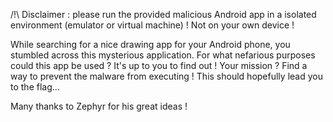 /!\ Disclaimer : please run the provided malicious Android app in a isolated environment (emulator or virtual machine) ! Not on your own device !

While searching for a nice drawing app for your Android phone, you stumbled across this mysterious application. For what nefarious purposes could this app be used ? It's up to you to find out ! Your mission ? Find a way to prevent the malware from executing ! This should hopefully lead you to the flag...

Many thanks to Zephyr for his great ideas !
